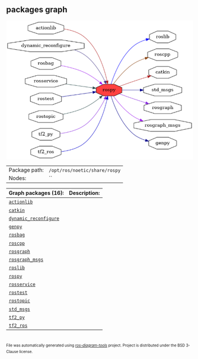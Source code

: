 <!--
File was automatically generated using 'ros-diagram-tools' project.
Project is distributed under the BSD 3-Clause license.
-->

## packages graph

[![rospy](rospy.png "rospy")](rospy.png)

|     |     |
| --- | --- |
| Package path: | `/opt/ros/noetic/share/rospy` |
| Nodes: | `` |


| Graph packages (16): | Description: |
| -------------------- | ------------ |
| [`actionlib`](actionlib.md) |  |
| [`catkin`](catkin.md) |  |
| [`dynamic_reconfigure`](dynamic_reconfigure.md) |  |
| [`genpy`](genpy.md) |  |
| [`rosbag`](rosbag.md) |  |
| [`roscpp`](roscpp.md) |  |
| [`rosgraph`](rosgraph.md) |  |
| [`rosgraph_msgs`](rosgraph_msgs.md) |  |
| [`roslib`](roslib.md) |  |
| [`rospy`](rospy.md) |  |
| [`rosservice`](rosservice.md) |  |
| [`rostest`](rostest.md) |  |
| [`rostopic`](rostopic.md) |  |
| [`std_msgs`](std_msgs.md) |  |
| [`tf2_py`](tf2_py.md) |  |
| [`tf2_ros`](tf2_ros.md) |  |


</br>
<font size="1">
File was automatically generated using <a href="https://github.com/anetczuk/ros-diagram-tools"><i>ros-diagram-tools</i></a> project.
Project is distributed under the BSD 3-Clause license.
</font>
